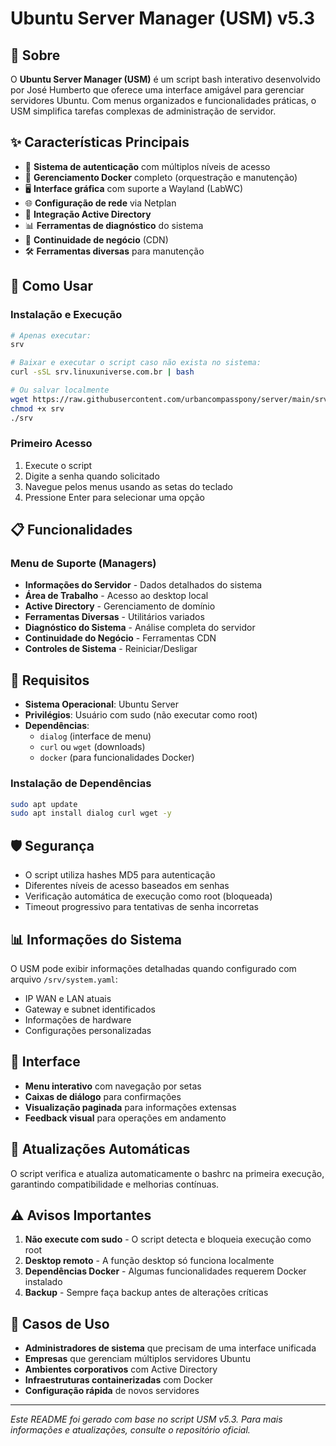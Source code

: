 # Ubuntu Server Manager (USM) v5.3

## 📖 Sobre

O **Ubuntu Server Manager (USM)** é um script bash interativo desenvolvido por José Humberto que oferece uma interface amigável para gerenciar servidores Ubuntu. Com menus organizados e funcionalidades práticas, o USM simplifica tarefas complexas de administração de servidor.

## ✨ Características Principais

- 🔐 **Sistema de autenticação** com múltiplos níveis de acesso
- 🐳 **Gerenciamento Docker** completo (orquestração e manutenção)
- 🖥️ **Interface gráfica** com suporte a Wayland (LabWC)
- 🌐 **Configuração de rede** via Netplan
- 🏢 **Integração Active Directory** 
- 📊 **Ferramentas de diagnóstico** do sistema
- 🔄 **Continuidade de negócio** (CDN)
- 🛠️ **Ferramentas diversas** para manutenção

## 🚀 Como Usar

### Instalação e Execução
```bash
# Apenas executar:
srv

# Baixar e executar o script caso não exista no sistema:
curl -sSL srv.linuxuniverse.com.br | bash

# Ou salvar localmente
wget https://raw.githubusercontent.com/urbancompasspony/server/main/srv
chmod +x srv
./srv
```

### Primeiro Acesso
1. Execute o script
2. Digite a senha quando solicitado
3. Navegue pelos menus usando as setas do teclado
4. Pressione Enter para selecionar uma opção

## 📋 Funcionalidades

### Menu de Suporte (Managers)
- **Informações do Servidor** - Dados detalhados do sistema
- **Área de Trabalho** - Acesso ao desktop local
- **Active Directory** - Gerenciamento de domínio
- **Ferramentas Diversas** - Utilitários variados
- **Diagnóstico do Sistema** - Análise completa do servidor
- **Continuidade do Negócio** - Ferramentas CDN
- **Controles de Sistema** - Reiniciar/Desligar

## 🔧 Requisitos

- **Sistema Operacional**: Ubuntu Server
- **Privilégios**: Usuário com sudo (não executar como root)
- **Dependências**: 
  - `dialog` (interface de menu)
  - `curl` ou `wget` (downloads)
  - `docker` (para funcionalidades Docker)

### Instalação de Dependências
```bash
sudo apt update
sudo apt install dialog curl wget -y
```

## 🛡️ Segurança

- O script utiliza hashes MD5 para autenticação
- Diferentes níveis de acesso baseados em senhas
- Verificação automática de execução como root (bloqueada)
- Timeout progressivo para tentativas de senha incorretas

## 📊 Informações do Sistema

O USM pode exibir informações detalhadas quando configurado com arquivo `/srv/system.yaml`:
- IP WAN e LAN atuais
- Gateway e subnet identificados
- Informações de hardware
- Configurações personalizadas

## 🎨 Interface

- **Menu interativo** com navegação por setas
- **Caixas de diálogo** para confirmações
- **Visualização paginada** para informações extensas
- **Feedback visual** para operações em andamento

## 🔄 Atualizações Automáticas

O script verifica e atualiza automaticamente o bashrc na primeira execução, garantindo compatibilidade e melhorias contínuas.

## ⚠️ Avisos Importantes

1. **Não execute com sudo** - O script detecta e bloqueia execução como root
2. **Desktop remoto** - A função desktop só funciona localmente
3. **Dependências Docker** - Algumas funcionalidades requerem Docker instalado
4. **Backup** - Sempre faça backup antes de alterações críticas

## 🎯 Casos de Uso

- **Administradores de sistema** que precisam de uma interface unificada
- **Empresas** que gerenciam múltiplos servidores Ubuntu
- **Ambientes corporativos** com Active Directory
- **Infraestruturas containerizadas** com Docker
- **Configuração rápida** de novos servidores

---

*Este README foi gerado com base no script USM v5.3. Para mais informações e atualizações, consulte o repositório oficial.*
